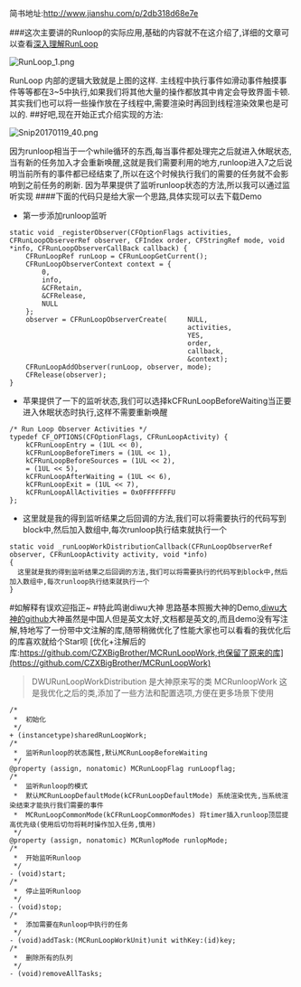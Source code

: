 简书地址:http://www.jianshu.com/p/2db318d68e7e

###这次主要讲的Runloop的实际应用,基础的内容就不在这介绍了,详细的文章可以查看[深入理解RunLoop](http://blog.ibireme.com/2015/05/18/runloop/)

![RunLoop_1.png](http://upload-images.jianshu.io/upload_images/3258209-19e2888899adddd6.png?imageMogr2/auto-orient/strip%7CimageView2/2/w/1240)

RunLoop 内部的逻辑大致就是上图的这样.
主线程中执行事件如滑动事件触摸事件等等都在3~5中执行,如果我们将其他大量的操作都放其中肯定会导致界面卡顿.
其实我们也可以将一些操作放在子线程中,需要渲染时再回到线程渲染效果也是可以的.
##好吧,现在开始正式介绍实现的方法:

![Snip20170119_40.png](http://upload-images.jianshu.io/upload_images/3258209-37e37530ba26617a.png?imageMogr2/auto-orient/strip%7CimageView2/2/w/1240)

因为runloop相当于一个while循环的东西,每当事件都处理完之后就进入休眠状态,当有新的任务加入才会重新唤醒,这就是我们需要利用的地方,runloop进入7之后说明当前所有的事件都已经结束了,所以在这个时候执行我们的需要的任务就不会影响到之前任务的刷新.
因为苹果提供了监听runloop状态的方法,所以我可以通过监听实现
####下面的代码只是给大家一个思路,具体实现可以去下载Demo
* 第一步添加runloop监听
```
static void _registerObserver(CFOptionFlags activities, CFRunLoopObserverRef observer, CFIndex order, CFStringRef mode, void *info, CFRunLoopObserverCallBack callback) {
    CFRunLoopRef runLoop = CFRunLoopGetCurrent();
    CFRunLoopObserverContext context = {
        0,
        info,
        &CFRetain,
        &CFRelease,
        NULL
    };
    observer = CFRunLoopObserverCreate(     NULL,
                                            activities,
                                            YES,
                                            order,
                                            callback,
                                            &context);
    CFRunLoopAddObserver(runLoop, observer, mode);
    CFRelease(observer);
}
```
* 苹果提供了一下的监听状态,我们可以选择kCFRunLoopBeforeWaiting当正要进入休眠状态时执行,这样不需要重新唤醒
```
/* Run Loop Observer Activities */
typedef CF_OPTIONS(CFOptionFlags, CFRunLoopActivity) {
    kCFRunLoopEntry = (1UL << 0),
    kCFRunLoopBeforeTimers = (1UL << 1),
    kCFRunLoopBeforeSources = (1UL << 2),
    = (1UL << 5),
    kCFRunLoopAfterWaiting = (1UL << 6),
    kCFRunLoopExit = (1UL << 7),
    kCFRunLoopAllActivities = 0x0FFFFFFFU
};
```

*  这里就是我的得到监听结果之后回调的方法,我们可以将需要执行的代码写到block中,然后加入数组中,每次runloop执行结束就执行一个

```
static void _runLoopWorkDistributionCallback(CFRunLoopObserverRef observer, CFRunLoopActivity activity, void *info)
{
  这里就是我的得到监听结果之后回调的方法,我们可以将需要执行的代码写到block中,然后加入数组中,每次runloop执行结束就执行一个
}
```

#如解释有误欢迎指正~
#特此鸣谢diwu大神
思路基本照搬大神的Demo,[diwu大神的github](https://github.com/diwu)大神虽然是中国人但是英文太好,文档都是英文的,而且demo没有写注解,特地写了一份带中文注解的库,随带稍微优化了性能大家也可以看看的我优化后的库喜欢就给个Star呗
[优化+注解后的库:https://github.com/CZXBigBrother/MCRunLoopWork,也保留了原来的库](https://github.com/CZXBigBrother/MCRunLoopWork)

>DWURunLoopWorkDistribution 是大神原来写的类
MCRunloopWork 这是我优化之后的类,添加了一些方法和配置选项,方便在更多场景下使用


```
/*
 *  初始化
 */
+ (instancetype)sharedRunLoopWork;
/*
 *  监听Runloop的状态属性,默认MCRunLoopBeforeWaiting
 */
@property (assign, nonatomic) MCRunLoopFlag runLoopflag;
/*
 *  监听Runloop的模式 
 *  默认MCRunLoopDefaultMode(kCFRunLoopDefaultMode) 系统渲染优先,当系统渲染结束才能执行我们需要的事件
 *  MCRunLoopCommonMode(kCFRunLoopCommonModes) 将timer插入runloop顶层提高优先级(使用后切勿将耗时操作加入任务,慎用)
 */
@property (assign, nonatomic) MCRunlopMode runlopMode;
/*
 *  开始监听Runloop
 */
- (void)start;
/*
 *  停止监听Runloop
 */
- (void)stop;
/*
 *  添加需要在Runloop中执行的任务
 */
- (void)addTask:(MCRunLoopWorkUnit)unit withKey:(id)key;
/*
 *  删除所有的队列
 */
- (void)removeAllTasks;
```

